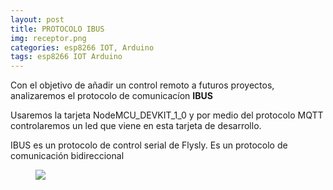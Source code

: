 ```yaml
---
layout: post
title: PROTOCOLO IBUS
img: receptor.png
categories: esp8266 IOT, Arduino
tags: esp8266 IOT Arduino
---  
```

<p>Con el objetivo de añadir un control remoto a futuros proyectos, analizaremos el protocolo de comunicacíon <b>IBUS</b> </p>
<p>Usaremos la tarjeta NodeMCU_DEVKIT_1_0 y por medio del protocolo MQTT controlaremos un led que viene en esta tarjeta de desarrollo.</p>

<p>IBUS es un protocolo de control serial de Flysly. Es un protocolo de comunicación bidireccional</p>


 <figure class="figure">
    <img class="img-responsive img-rounded img-fluid" src="{{site.baseurl}}/images/receptorPins.png">
 </figure>
 